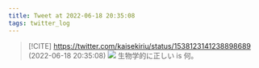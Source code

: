 ```yaml
---
title: Tweet at 2022-06-18 20:35:08
tags: twitter_log
---
```


> [!CITE] https://twitter.com/kaisekiriu/status/1538123141238898689 (2022-06-18 20:35:08)
> ![](https://twitter.com/kaisekiriu/status/1538123141238898689)
> 生物学的に正しい is 何。
